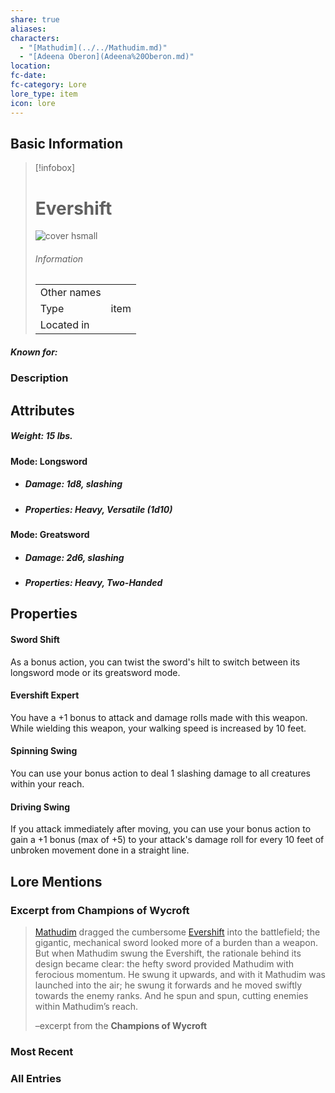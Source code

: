 ```yaml
---
share: true
aliases: 
characters:
  - "[Mathudim](../../Mathudim.md)"
  - "[Adeena Oberon](Adeena%20Oberon.md)"
location: 
fc-date: 
fc-category: Lore
lore_type: item
icon: lore
---
```

## Basic Information
> [!infobox]
> # Evershift
> ![cover hsmall](../zzz_attachments/Evershift.png)
> ###### Information
> |   |  |
> | ---- | ---- |
> | Other names | |
> | Type|item|
> | Located in | |
##### Known for:
### Description

## Attributes
##### Weight: 15 lbs.
#### Mode: Longsword
- ##### Damage: 1d8, slashing
- ##### Properties: Heavy, Versatile (1d10)

#### Mode: Greatsword
- ##### Damage: 2d6, slashing
- ##### Properties: Heavy, Two-Handed

## Properties
#### Sword Shift
As a bonus action, you can twist the sword's hilt to switch between its longsword mode or its greatsword mode.

#### Evershift Expert
You have a +1 bonus to attack and damage rolls made with this weapon. While wielding this weapon, your walking speed is increased by 10 feet.

#### Spinning Swing
You can use your bonus action to deal 1 slashing damage to all creatures within your reach.

#### Driving Swing
If you attack immediately after moving, you can use your bonus action to gain a +1 bonus (max of +5) to your attack's damage roll for every 10 feet of unbroken movement done in a straight line.


## Lore Mentions
### Excerpt from **Champions of Wycroft**
>[Mathudim](../../Mathudim.md) dragged the cumbersome [Evershift](Evershift.md) into the battlefield; the gigantic, mechanical sword looked more of a burden than a weapon. But when Mathudim swung the Evershift, the rationale behind its design became clear: the hefty sword provided Mathudim with ferocious momentum. He swung it upwards, and with it Mathudim was launched into the air; he swung it forwards and he moved swiftly towards the enemy ranks. And he spun and spun, cutting enemies within Mathudim’s reach.
>
>–excerpt from the **Champions of Wycroft**

### Most Recent

### All Entries
